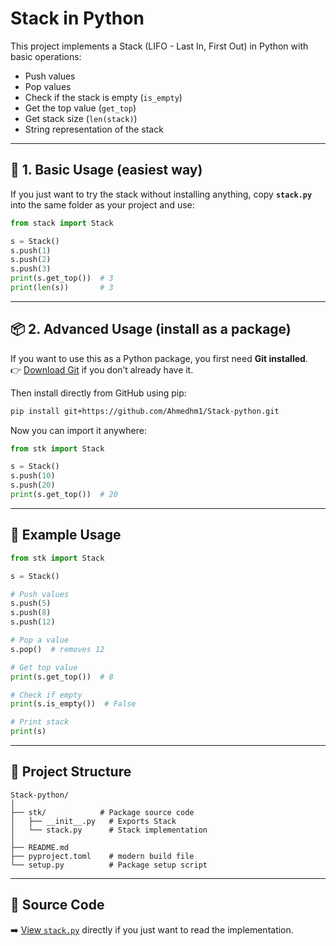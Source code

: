 # Stack in Python

This project implements a Stack (LIFO - Last In, First Out) in Python with basic operations:  
- Push values  
- Pop values  
- Check if the stack is empty (`is_empty`)  
- Get the top value (`get_top`)  
- Get stack size (`len(stack)`)  
- String representation of the stack  

---

## 🐍 1. Basic Usage (easiest way)

If you just want to try the stack without installing anything, copy **`stack.py`** into the same folder as your project and use:

```python
from stack import Stack

s = Stack()
s.push(1)
s.push(2)
s.push(3)
print(s.get_top())  # 3
print(len(s))       # 3
```

---

## 📦 2. Advanced Usage (install as a package)

If you want to use this as a Python package, you first need **Git installed**.  
👉 [Download Git](https://git-scm.com/downloads) if you don’t already have it.

Then install directly from GitHub using pip:

```bash
pip install git+https://github.com/Ahmedhm1/Stack-python.git
```

Now you can import it anywhere:

```python
from stk import Stack

s = Stack()
s.push(10)
s.push(20)
print(s.get_top())  # 20
```

---

## 🔎 Example Usage

```python
from stk import Stack

s = Stack()

# Push values
s.push(5)
s.push(8)
s.push(12)

# Pop a value
s.pop()  # removes 12

# Get top value
print(s.get_top())  # 8

# Check if empty
print(s.is_empty())  # False

# Print stack
print(s)
```

---

## 📂 Project Structure
```
Stack-python/
│
├── stk/            # Package source code
│   ├── __init__.py   # Exports Stack
│   └── stack.py      # Stack implementation
│
├── README.md
├── pyproject.toml    # modern build file
└── setup.py          # Package setup script
```

---

## 📖 Source Code
➡️ [View `stack.py`](./stk/stack.py) directly if you just want to read the implementation.
